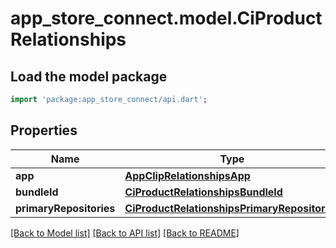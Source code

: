 # app_store_connect.model.CiProductRelationships

## Load the model package
```dart
import 'package:app_store_connect/api.dart';
```

## Properties
Name | Type | Description | Notes
------------ | ------------- | ------------- | -------------
**app** | [**AppClipRelationshipsApp**](AppClipRelationshipsApp.md) |  | [optional] 
**bundleId** | [**CiProductRelationshipsBundleId**](CiProductRelationshipsBundleId.md) |  | [optional] 
**primaryRepositories** | [**CiProductRelationshipsPrimaryRepositories**](CiProductRelationshipsPrimaryRepositories.md) |  | [optional] 

[[Back to Model list]](../README.md#documentation-for-models) [[Back to API list]](../README.md#documentation-for-api-endpoints) [[Back to README]](../README.md)


